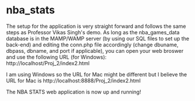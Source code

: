 # nba_stats

The setup for the application is very straight forward and follows the same steps as Professor Vikas Singh's demo. As long as the nba_games_data database is in the MAMP/WAMP server (by using our SQL files to set up the back-end) and editing the conn.php file accordingly (change dbuname, dbpass, dbname, and port if applicable), you can open your web broswer and use the following URL (for Windows): http://localhost/Proj_2/index2.html

I am using Windows so the URL for Mac might be different but I believe the URL for Mac is http://localhost:8888/Proj_2/index2.html

The NBA STATS web application is now up and running!

